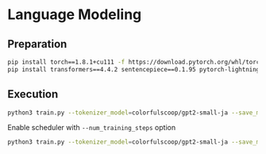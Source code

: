 # Language Modeling

## Preparation

```sh
pip install torch==1.8.1+cu111 -f https://download.pytorch.org/whl/torch_stable.html
pip install transformers==4.4.2 sentencepiece==0.1.95 pytorch-lightning==1.2.6 fire==0.4.0
```

## Execution

```sh
python3 train.py --tokenizer_model=colorfulscoop/gpt2-small-ja --save_model_dir=model --train_file=data/train.txt --valid_file=data/valid.txt --gpus=1 --precision=16 --lr=1e-4 --seed=1000 --val_check_interval=100000 --max_steps=1000000
```

Enable scheduler with `--num_training_steps` option

```sh
python3 train.py --tokenizer_model=colorfulscoop/gpt2-small-ja --save_model_dir=model-scheduler --train_file=data/train.txt --valid_file=data/valid.txt --gpus=1 --precision=16 --lr=1e-4 --seed=1000 --val_check_interval=100000 --max_steps=1000000 --num_training_steps=1000000
```